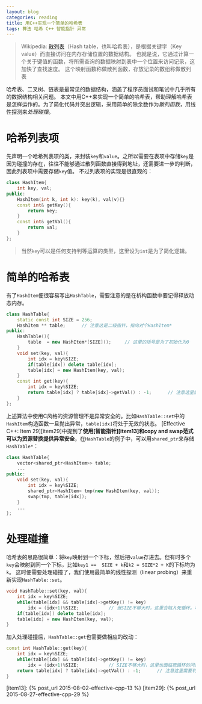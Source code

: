 ```yaml
---
layout: blog
categories: reading
title: 用C++实现一个简单的哈希表
tags: 算法 哈希 C++ 智能指针 异常
---
```


> Wikipedia: [散列表][hashtable]（Hash table，也叫哈希表），是根据关键字（Key value）而直接访问在内存存储位置的数据结构。
> 也就是说，它通过计算一个关于键值的函数，将所需查询的数据映射到表中一个位置来访问记录，这加快了查找速度。
> 这个映射函数称做散列函数，存放记录的数组称做散列表

哈希表、二叉树、链表是最常见的数据结构，涵盖了程序员面试和笔试中几乎所有的数据结构相关问题。
本文中用C++来实现一个简单的哈希表，帮助理解哈希表是怎样运作的。为了简化代码并突出逻辑，采用简单的除余数作为*散列函数*，用线性探测来*处理碰撞*。

<!--more-->

# 哈希列表项

先声明一个哈希列表项的类，来封装`key`和`value`。之所以需要在表项中存储`key`是因为碰撞的存在，往往不能够通过散列函数直接得到地址，还需要进一步的判断，因此列表项中需要存储`key`值。
不过列表项的实现是很直观的：

```cpp
class HashItem{
    int key, val;
public:
    HashItem(int k, int k): key(k), val(v){}
    const int& getKey(){
        return key;
    }
    const int& getVal(){
        return val;
    }
};
```

> 当然`key`可以是任何支持判等运算的类型，这里设为`int`是为了简化逻辑。

# 简单的哈希表

有了`HashItem`便很容易写出`HashTable`，需要注意的是在析构函数中要记得释放动态内存。

```cpp
class HashTable{
    static const int SIZE = 256;
    HashItem ** table;      // 注意这是二级指针，指向对个HashItem*
public:
    HashTable(){
        table  = new HashItem*[SIZE]();     // 这里的括号是为了初始化为0
    }
    void set(key, val){
        int idx = key%SIZE;
        if(table[idx]) delete table[idx];
        table[idx] = new HashItem(key, val);
    }
    const int get(key){
        int idx = key%SIZE;
        return table[idx] ? table[idx]->getVal() : -1;      // 注意这里需要判断key不存在的情况
    }
};
```

上述算法中使用C风格的资源管理不是异常安全的。比如`HashTable::set`中的`HashItem`构造函数一旦抛出异常，`table[idx]`将处于无效的状态。
[Effective C++: Item 29][item29]中提到了**使用[智能指针][item13]和copy and swap范式可以为资源替换提供异常安全**，在`HashTable`的例子中，可以用`shared_ptr`来存储`HashTable*`：

```cpp
class HashTable{
    vector<shared_ptr<HashItem>> table;
    ...
public:
    void set(key, val){
        int idx = key%SIZE;
        shared_ptr<HashItem> tmp(new HashItem(key, val));
        swap(tmp, table[idx]);
    }
    ...
};
```

# 处理碰撞

哈希表的思路很简单：将`key`映射到一个下标，然后把`value`存进去。但有时多个`key`会映射到同一个下标，比如`key1 ==  SIZE + k`和`k2 = SIZE*2 + K`的下标均为`k`。
这时便需要处理碰撞了，我们使用最简单的线性探测（linear probing）来重新实现`HashTable::set`。

```cpp
void HashTable::set(key, val){
    int idx = key%SIZE;
    while(table[idx] && table[idx]->getKey() != key)
        idx = (idx+1)%SIZE;           // 当SIZE不够大时，这里会陷入死循环。可以检测一下。
    if(table[idx]) delete table[idx];
    table[idx] = new HashItem(key, val);
}
```

加入处理碰撞后，`HashTable::get`也需要做相应的改动：

```cpp
const int HashTable::get(key){
    int idx = key%SIZE;
    while(table[idx] && table[idx]->getKey() != key)
        idx = (idx+1)%SIZE;           // SIZE不够大时，这里也面临死循环的问题
    return table[idx] ? table[idx]->getVal() : -1;      // 注意这里需要判断key不存在的情况
}
```

[hashtable]: https://zh.wikipedia.org/wiki/%E5%93%88%E5%B8%8C%E8%A1%A8
[item13]: {% post_url 2015-08-02-effective-cpp-13 %}
[item29]: {% post_url 2015-08-27-effective-cpp-29 %}
